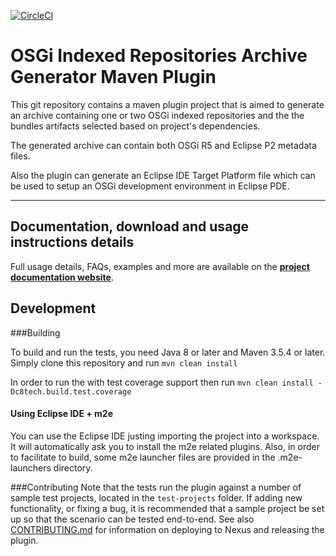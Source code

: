 [![CircleCI](https://circleci.com/gh/cvgaviao/osgi-repository-maven-plugin.svg?style=svg)](https://circleci.com/gh/cvgaviao/osgi-subsystem-maven-plugin)

OSGi Indexed Repositories Archive Generator Maven Plugin 
================================

This git repository contains a maven plugin project that is aimed to generate an archive containing one or two OSGi indexed repositories and the the bundles artifacts selected based on project's dependencies. 

The generated archive can contain both OSGi R5 and Eclipse P2 metadata files.

Also the plugin can generate an Eclipse IDE Target Platform file which can be used to setup an OSGi development environment in Eclipse PDE.

------------
## Documentation, download and usage instructions details

Full usage details, FAQs, examples and more are available on the
**[project documentation website](http://cvgaviao.github.io/osgi-repository-maven-plugin/index.html)**.

## Development


###Building

To build and run the tests, you need Java 8 or later and Maven 3.5.4 or later. 
Simply clone this repository and run `mvn clean install`

In order to run the with test coverage support then run `mvn clean install -Dc8tech.build.test.coverage`

#### Using Eclipse IDE + m2e
You can use the Eclipse IDE justing importing the project into a workspace. It will automatically ask you to install the m2e related plugins.
Also, in order to facilitate to build, some m2e launcher files are provided in the .m2e-launchers directory.

###Contributing
Note that the tests run the plugin against a number of sample test projects, located in the `test-projects` folder.
If adding new functionality, or fixing a bug, it is recommended that a sample project be set up so that the scenario
can be tested end-to-end.
See also [CONTRIBUTING.md](CONTRIBUTING.md) for information on deploying to Nexus and releasing the plugin.

